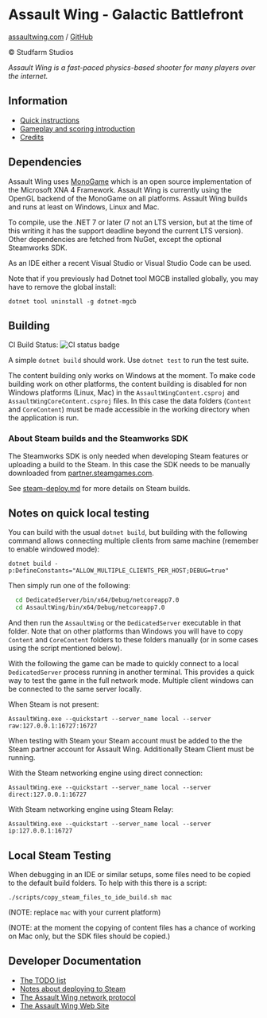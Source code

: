 # Assault Wing - Galactic Battlefront

[assaultwing.com](https://assaultwing.com) / [GitHub](https://github.com/StudfarmStudios/assaultwing)

© Studfarm Studios

_Assault Wing is a fast-paced physics-based shooter for many players over the
internet._

## Information

- [Quick instructions](docs/instructions.md)
- [Gameplay and scoring introduction](docs/gameplay.md)
- [Credits](docs/credits.md)

## Dependencies

Assault Wing uses [MonoGame](https://www.monogame.net/) which is an open source
implementation of the Microsoft XNA 4 Framework. Assault Wing is currently using
the OpenGL backend of the MonoGame on all platforms. Assault Wing builds and
runs at least on Windows, Linux and Mac.

To compile, use the .NET 7 or later (7 not an LTS version, but at the time of
this writing it has the support deadline beyond the current LTS version). Other
dependencies are fetched from NuGet, except the optional Steamworks SDK.

As an IDE either a recent Visual Studio or Visual Studio Code can be used.

Note that if you previously had Dotnet tool MGCB installed globally, you
may have to remove the global install:

    dotnet tool uninstall -g dotnet-mgcb


## Building

CI Build Status: ![CI status badge](https://github.com/StudfarmStudios/assaultwing/actions/workflows/dotnet.yml/badge.svg "GitHub Actions build status")

A simple `dotnet build` should work. Use `dotnet test` to run the test suite.

The content building only works on Windows at the moment. To make code building
work on other platforms, the content building is disabled for non Windows
platforms (Linux, Mac) in the `AssaultWingContent.csproj` and
`AssaultWingCoreContent.csproj` files. In this case the data folders (`Content`
and `CoreContent`) must be made accessible in the working directory when the
application is run.

### About Steam builds and the Steamworks SDK

The Steamworks SDK is only needed when developing Steam features or uploading a
build to the Steam. In this case the SDK needs to be manually downloaded from
[partner.steamgames.com](https://partner.steamgames.com/doc/sdk).

See [steam-deploy.md](devdocs/steam-deploy.md) for more details on Steam builds.

## Notes on quick local testing

You can build with the usual `dotnet build`, but building with the
following command allows connecting multiple clients from same machine
(remember to enable windowed mode):

    dotnet build -p:DefineConstants="ALLOW_MULTIPLE_CLIENTS_PER_HOST;DEBUG=true"

Then simply run one of the following:

```bash
  cd DedicatedServer/bin/x64/Debug/netcoreapp7.0
  cd AssaultWing/bin/x64/Debug/netcoreapp7.0
```

And then run the `AssaultWing` or the `DedicatedServer` executable in that
folder. Note that on other platforms than Windows you will have to copy
`Content` and `CoreContent` folders to these folders manually (or in some cases
using the script mentioned below).

With the following the game can be made to quickly connect to a local
`DedicatedServer` process running in another terminal. This provides a quick way
to test the game in the full network mode. Multiple client windows can be
connected to the same server locally.

When Steam is not present:

    AssaultWing.exe --quickstart --server_name local --server raw:127.0.0.1:16727:16727

When testing with Steam your Steam account must be added to the the Steam partner account for Assault Wing. Additionally Steam Client must be running.

With the Steam networking engine using direct connection:

    AssaultWing.exe --quickstart --server_name local --server direct:127.0.0.1:16727

With Steam networking engine using Steam Relay:

    AssaultWing.exe --quickstart --server_name local --server ip:127.0.0.1:16727

## Local Steam Testing

When debugging in an IDE or similar setups, some files need to be copied to the
default build folders. To help with this there is a script:

    ./scripts/copy_steam_files_to_ide_build.sh mac

(NOTE: replace `mac` with your current platform)

(NOTE: at the moment the copying of content files has a chance of working on Mac
only, but the SDK files should be copied.)

## Developer Documentation

- [The TODO list](devdocs/TODO.md)
- [Notes about deploying to Steam](devdocs/steam-deploy.md)
- [The Assault Wing network protocol](devdocs/network-protocol.md)
- [The Assault Wing Web Site](devdocs/web-site.md)